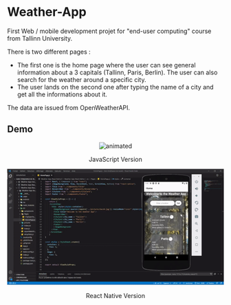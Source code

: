 # Weather-App

First Web / mobile development projet for "end-user computing" course from Tallinn University.

There is two different pages :  
 - The first one is the home page where the user can see general information about a 3 capitals (Tallinn, Paris, Berlin). The user can also search for the weather around a specific city.  
 - The user lands on the second one after typing the name of a city and get all the informations about it.  

The data are issued from OpenWeatherAPI.  

## Demo



<p align="center">
<img src="js_gif.gif" alt="animated" />
</p>
<p align="center">
JavaScript Version
</p>  

<p align="center">
<img src="mobile_gif.gif" alt="animated" />
</p>
<p align="center">
React Native Version
</p>




